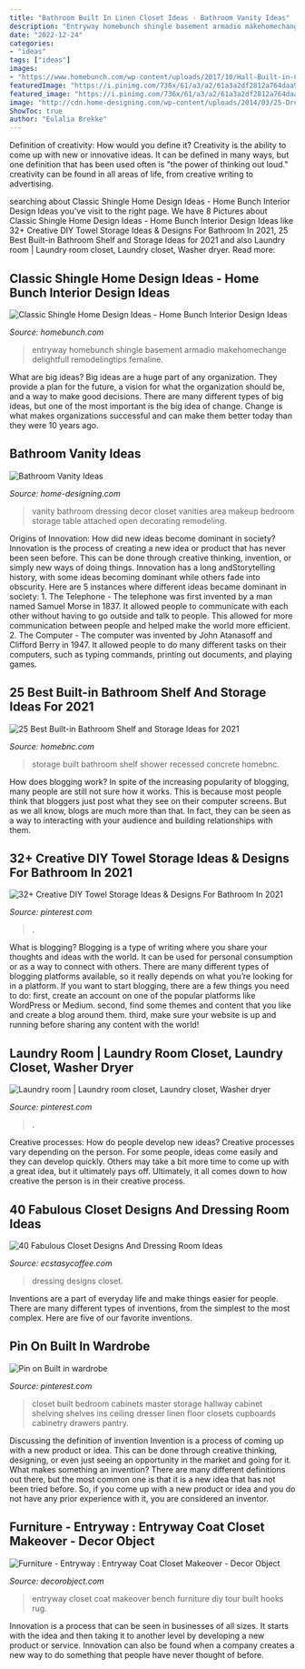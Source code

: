 ```yaml
---
title: "Bathroom Built In Linen Closet Ideas - Bathroom Vanity Ideas"
description: "Entryway homebunch shingle basement armadio makehomechange delightfull remodelingtips femaline"
date: "2022-12-24"
categories:
- "ideas"
tags: ["ideas"]
images:
- "https://www.homebunch.com/wp-content/uploads/2017/10/Hall-Built-in-Cabinet.-Hall-Built-in-Cabinet-ideas.-Hall-Built-in-Cabinet-design.-Hall-Built-in-Cabinet.-Hall-Built-in-Cabinet.-Hall-Built-in-Cabinet-HallBuiltin-HallCabinet-Hall-BuiltinCabinet.jpg"
featuredImage: "https://i.pinimg.com/736x/61/a3/a2/61a3a2df2812a764daa9a2977ae22368--wood-entertainment-center-bungalow-bedroom.jpg"
featured_image: "https://i.pinimg.com/736x/61/a3/a2/61a3a2df2812a764daa9a2977ae22368--wood-entertainment-center-bungalow-bedroom.jpg"
image: "http://cdn.home-designing.com/wp-content/uploads/2014/03/25-Dressing-room.jpeg"
ShowToc: true
author: "Eulalia Brekke"
---
```



Definition of creativity: How would you define it?
Creativity is the ability to come up with new or innovative ideas. It can be defined in many ways, but one definition that has been used often is "the power of thinking out loud." creativity can be found in all areas of life, from creative writing to advertising.

	

		
searching about Classic Shingle Home Design Ideas - Home Bunch Interior Design Ideas you've visit to the right page. We have 8 Pictures about Classic Shingle Home Design Ideas - Home Bunch Interior Design Ideas like 32+ Creative DIY Towel Storage Ideas &amp; Designs For Bathroom In 2021, 25 Best Built-in Bathroom Shelf and Storage Ideas for 2021 and also Laundry room | Laundry room closet, Laundry closet, Washer dryer. Read more:
		
    
## Classic Shingle Home Design Ideas - Home Bunch Interior Design Ideas

<img loading=lazy src="https://www.homebunch.com/wp-content/uploads/2017/10/Hall-Built-in-Cabinet.-Hall-Built-in-Cabinet-ideas.-Hall-Built-in-Cabinet-design.-Hall-Built-in-Cabinet.-Hall-Built-in-Cabinet.-Hall-Built-in-Cabinet-HallBuiltin-HallCabinet-Hall-BuiltinCabinet.jpg" onerror="this.onerror=null;this.src='https://tse3.mm.bing.net/th?id=OIP.f-lO2yOSW9nlDlLfMUaT_AHaLG&amp;pid=15.1';" alt="Classic Shingle Home Design Ideas - Home Bunch Interior Design Ideas">

_Source: homebunch.com_

>entryway homebunch shingle basement armadio makehomechange delightfull remodelingtips femaline. 

	

What are big ideas?
Big ideas are a huge part of any organization. They provide a plan for the future, a vision for what the organization should be, and a way to make good decisions. There are many different types of big ideas, but one of the most important is the big idea of change. Change is what makes organizations successful and can make them better today than they were 10 years ago.

    
## Bathroom Vanity Ideas

<img loading=lazy src="http://cdn.home-designing.com/wp-content/uploads/2014/03/25-Dressing-room.jpeg" onerror="this.onerror=null;this.src='https://tse1.mm.bing.net/th?id=OIP.KQR_yMtrIjdKYGdvQdBSbQHaE3&amp;pid=15.1';" alt="Bathroom Vanity Ideas">

_Source: home-designing.com_

>vanity bathroom dressing decor closet vanities area makeup bedroom storage table attached open decorating remodeling. 

	

Origins of Innovation: How did new ideas become dominant in society?
Innovation is the process of creating a new idea or product that has never been seen before. This can be done through creative thinking, invention, or simply new ways of doing things. Innovation has a long andStorytelling history, with some ideas becoming dominant while others fade into obscurity. Here are 5 instances where different ideas became dominant in society: 1. The Telephone - The telephone was first invented by a man named Samuel Morse in 1837. It allowed people to communicate with each other without having to go outside and talk to people. This allowed for more communication between people and helped make the world more efficient. 2. The Computer - The computer was invented by John Atanasoff and Clifford Berry in 1947. It allowed people to do many different tasks on their computers, such as typing commands, printing out documents, and playing games.

    
## 25 Best Built-in Bathroom Shelf And Storage Ideas For 2021

<img loading=lazy src="https://homebnc.com/homeimg/2018/02/04-built-in-bathroom-shelf-storage-ideas-homebnc.jpg" onerror="this.onerror=null;this.src='https://tse2.mm.bing.net/th?id=OIP.UQ2rYIbtJwsDPHav1taAkwHaLG&amp;pid=15.1';" alt="25 Best Built-in Bathroom Shelf and Storage Ideas for 2021">

_Source: homebnc.com_

>storage built bathroom shelf shower recessed concrete homebnc. 

	

How does blogging work?
In spite of the increasing popularity of blogging, many people are still not sure how it works. This is because most people think that bloggers just post what they see on their computer screens. But as we all know, blogs are much more than that. In fact, they can be seen as a way to interacting with your audience and building relationships with them.

    
## 32+ Creative DIY Towel Storage Ideas &amp; Designs For Bathroom In 2021

<img loading=lazy src="https://i.pinimg.com/736x/99/18/68/99186861958e1e7b32e1c5ea7113f3c7.jpg" onerror="this.onerror=null;this.src='https://tse1.mm.bing.net/th?id=OIP.h2x7WdO9FJVT8Jmz396twwHaLH&amp;pid=15.1';" alt="32+ Creative DIY Towel Storage Ideas &amp; Designs For Bathroom In 2021">

_Source: pinterest.com_

>. 

	

What is blogging?
Blogging is a type of writing where you share your thoughts and ideas with the world. It can be used for personal consumption or as a way to connect with others. There are many different types of blogging platforms available, so it really depends on what you’re looking for in a platform. If you want to start blogging, there are a few things you need to do: first, create an account on one of the popular platforms like WordPress or Medium. second, find some themes and content that you like and create a blog around them. third, make sure your website is up and running before sharing any content with the world!

    
## Laundry Room | Laundry Room Closet, Laundry Closet, Washer Dryer

<img loading=lazy src="https://i.pinimg.com/736x/ed/bf/38/edbf386426eaa80ee2618c11c620a484.jpg" onerror="this.onerror=null;this.src='https://tse1.mm.bing.net/th?id=OIP.dWHw4Zmt-fUWB8iL6U8v8wHaLq&amp;pid=15.1';" alt="Laundry room | Laundry room closet, Laundry closet, Washer dryer">

_Source: pinterest.com_

>. 

	

Creative processes: How do people develop new ideas?
Creative processes vary depending on the person. For some people, ideas come easily and they can develop quickly. Others may take a bit more time to come up with a great idea, but it ultimately pays off. Ultimately, it all comes down to how creative the person is in their creative process.

    
## 40 Fabulous Closet Designs And Dressing Room Ideas

<img loading=lazy src="https://www.ecstasycoffee.com/wp-content/uploads/2017/02/Dressing-Room-Design-Ideas56.jpg" onerror="this.onerror=null;this.src='https://tse4.mm.bing.net/th?id=OIP.CejaeJN71A_EdqvG8L0PIgHaFa&amp;pid=15.1';" alt="40 Fabulous Closet Designs And Dressing Room Ideas">

_Source: ecstasycoffee.com_

>dressing designs closet. 

	

Inventions are a part of everyday life and make things easier for people. There are many different types of inventions, from the simplest to the most complex. Here are five of our favorite inventions.

    
## Pin On Built In Wardrobe

<img loading=lazy src="https://i.pinimg.com/736x/61/a3/a2/61a3a2df2812a764daa9a2977ae22368--wood-entertainment-center-bungalow-bedroom.jpg" onerror="this.onerror=null;this.src='https://tse2.mm.bing.net/th?id=OIP.wNZAKwOy76lBKmiAXzm9SwHaJ9&amp;pid=15.1';" alt="Pin on Built in wardrobe">

_Source: pinterest.com_

>closet built bedroom cabinets master storage hallway cabinet shelving shelves ins ceiling dresser linen floor closets cupboards cabinetry drawers pantry. 

	

Discussing the definition of invention
Invention is a process of coming up with a new product or idea. This can be done through creative thinking, designing, or even just seeing an opportunity in the market and going for it. What makes something an invention? There are many different definitions out there, but the most common one is that it is a new idea that has not been tried before. So, if you come up with a new product or idea and you do not have any prior experience with it, you are considered an inventor.

    
## Furniture - Entryway : Entryway Coat Closet Makeover - Decor Object

<img loading=lazy src="https://decorobject.com/wp-content/uploads/2019/10/Furniture-Entryway-Entryway-Coat-Closet-Makeover.jpg" onerror="this.onerror=null;this.src='https://tse1.mm.bing.net/th?id=OIP.goYL1cCiDEbiV6QPa2g3dgHaLF&amp;pid=15.1';" alt="Furniture - Entryway : Entryway Coat Closet Makeover - Decor Object">

_Source: decorobject.com_

>entryway closet coat makeover bench furniture diy tour built hooks rug. 

	

Innovation is a process that can be seen in businesses of all sizes. It starts with the idea and then taking it to another level by developing a new product or service. Innovation can also be found when a company creates a new way to do something that people have never thought of before.

